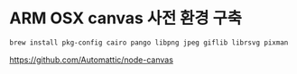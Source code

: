 # ARM OSX canvas 사전 환경 구축
```sh
brew install pkg-config cairo pango libpng jpeg giflib librsvg pixman
```
https://github.com/Automattic/node-canvas